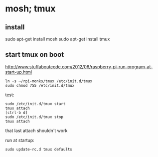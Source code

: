 # mosh; tmux

## install

sudo apt-get install mosh
sudo apt-get install tmux

## start tmux on boot

http://www.stuffaboutcode.com/2012/06/raspberry-pi-run-program-at-start-up.html

	ln -s ~/rpi-monks/tmux /etc/init.d/tmux
	sudo chmod 755 /etc/init.d/tmux

test:

	sudo /etc/init.d/tmux start
	tmux attach
	[ctrl-b d]
	sudo /etc/init.d/tmux stop
	tmux attach

that last attach shouldn't work

run at startup:

	sudo update-rc.d tmux defaults
